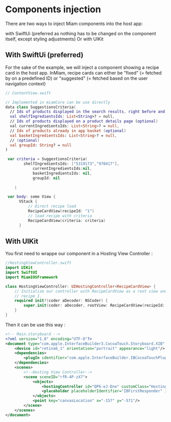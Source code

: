 # Components injection

There are two ways to inject Miam components into the host app:

with SwiftUi (preferred as nothing has to be changed on the component itself, except styling
adjustments)
Or with UIKit



## With SwiftUi (preferred)
For the sake of the example, we will inject a component showing a recipe card in the host app. InMiam, recipe cards can either be "fixed" (= fetched by on a predefined ID) or "suggested" (= fetched
based on the user navigation context)

```swift
// ContentView.swift

// Implemented in miamCore can be use directly
data class SuggestionsCriteria(
  // Ids of products displayed in the search results, right before and after the recipe card
  val shelfIngredientsIds: List<String>? = null,
  // Ids of products displayed on a product details page (optional)
  val currentIngredientsIds: List<String>? = null,
  // Ids of products already in app basket (optional)
  val basketIngredientsIds: List<String>? = null,
  // (optional)
  val groupId: String? = null
)

 var criteria = SuggestionsCriteria(
        shelfIngredientsIds: ["5319173","970417"],
            currentIngredientsIds:nil,
            basketIngredientsIds: nil,
            groupId: nil
        
    )

 var body: some View {
      VStack {
          // Direct recipe load
          RecipeCardView(recipeId: "1")
          // load recipe with criteria
          RecipeCardView(criteria: criteria)
      }

```

## With UIKit

You first need to wrappe our component in a Hosting View Controller :

```swift
//HostingViewController.swift
import UIKit
import SwiftUI
import MiamIOSFramework

class HostingViewController: UIHostingController<RecipeCardView> {
    // Initialize our controller with RecipeCardView as a root view and show
    // recipe 1.
    required init?(coder aDecoder: NSCoder) {
        super.init(coder: aDecoder, rootView: RecipeCardView(recipeId: "1"))
    }
}
```

Then it can be use this way : 

```xml
<!-- Main.storyboard -->  
<?xml version="1.0" encoding="UTF-8"?>
<document type="com.apple.InterfaceBuilder3.CocoaTouch.Storyboard.XIB" version="3.0" toolsVersion="20037" targetRuntime="iOS.CocoaTouch" propertyAccessControl="none" useAutolayout="YES" useTraitCollections="YES" useSafeAreas="YES" colorMatched="YES" initialViewController="QP6-eJ-Dne">
    <device id="retina6_1" orientation="portrait" appearance="light"/>
    <dependencies>
        <plugIn identifier="com.apple.InterfaceBuilder.IBCocoaTouchPlugin" version="20020"/>
    </dependencies>
    <scenes>
        <!--Hosting View Controller-->
        <scene sceneID="rfR-4P-zX7">
            <objects>
                <hostingController id="QP6-eJ-Dne" customClass="HostingViewController" customModule="SampleUIKitIntegration" customModuleProvider="target" sceneMemberID="viewController"/>
                <placeholder placeholderIdentifier="IBFirstResponder" id="jnC-Hw-boD" userLabel="First Responder" customClass="UIResponder" sceneMemberID="firstResponder"/>
            </objects>
            <point key="canvasLocation" x="-157" y="-571"/>
        </scene>
    </scenes>
</document>

```
